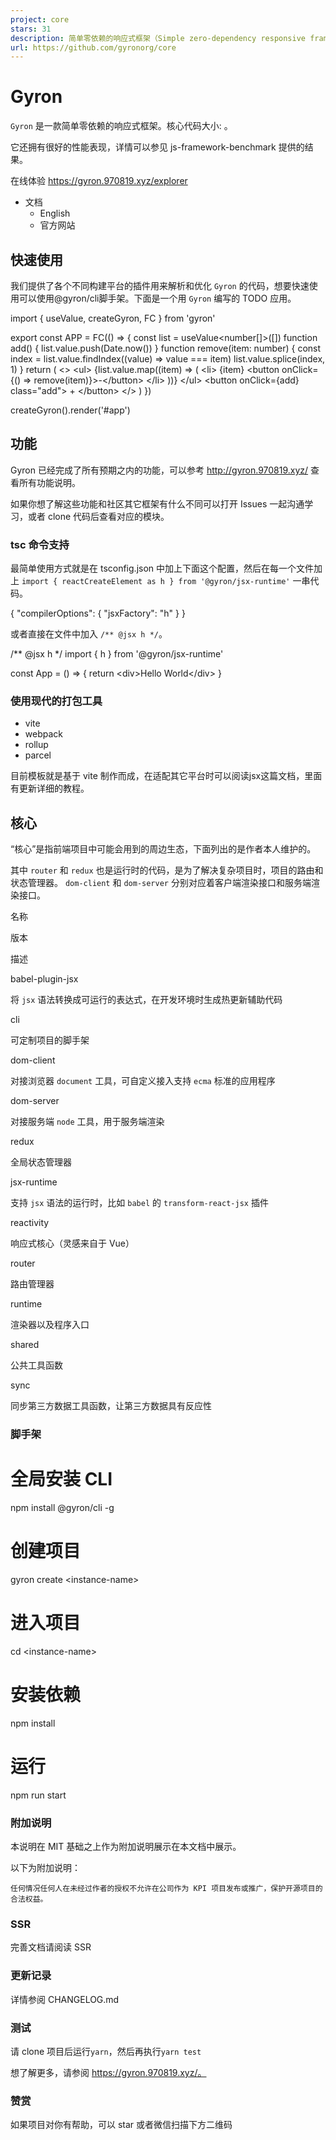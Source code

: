 ```yaml
---
project: core
stars: 31
description: 简单零依赖的响应式框架（Simple zero-dependency responsive framework that uses jsx syntactic sugar to describe the UI）
url: https://github.com/gyronorg/core
---
```


Gyron
=====

`Gyron` 是一款简单零依赖的响应式框架。核心代码大小: 。

它还拥有很好的性能表现，详情可以参见 js-framework-benchmark 提供的结果。

在线体验 https://gyron.970819.xyz/explorer

-   文档
    -   English
    -   官方网站

快速使用
----

我们提供了各个不同构建平台的插件用来解析和优化 `Gyron` 的代码，想要快速使用可以使用@gyron/cli脚手架。下面是一个用 `Gyron` 编写的 TODO 应用。

import { useValue, createGyron, FC } from 'gyron'

export const APP \= FC(() \=> {
  const list \= useValue<number\[\]\>(\[\])
  function add() {
    list.value.push(Date.now())
  }
  function remove(item: number) {
    const index \= list.value.findIndex((value) \=> value \=== item)
    list.value.splice(index, 1)
  }
  return (
    <\>
      <ul\>
        {list.value.map((item) \=> (
          <li\>
            {item} <button onClick\={() \=> remove(item)}\>\-</button\>
          </li\>
        ))}
      </ul\>
      <button onClick\={add} class\="add"\>
        +
      </button\>
    </\>
  )
})

createGyron(<APP />).render('#app')

功能
--

Gyron 已经完成了所有预期之内的功能，可以参考 http://gyron.970819.xyz/ 查看所有功能说明。

如果你想了解这些功能和社区其它框架有什么不同可以打开 Issues 一起沟通学习，或者 clone 代码后查看对应的模块。

### tsc 命令支持

最简单使用方式就是在 tsconfig.json 中加上下面这个配置，然后在每一个文件加上 `import { reactCreateElement as h } from '@gyron/jsx-runtime'` 一串代码。

{
  "compilerOptions": {
    "jsxFactory": "h"
  }
}

或者直接在文件中加入 `/** @jsx h */`。

/\*\* @jsx h \*/
import { h } from '@gyron/jsx-runtime'

const App \= () \=> {
  return <div\>Hello World</div\>
}

### 使用现代的打包工具

-   vite
-   webpack
-   rollup
-   parcel

目前模板就是基于 vite 制作而成，在适配其它平台时可以阅读jsx这篇文档，里面有更新详细的教程。

核心
--

“核心”是指前端项目中可能会用到的周边生态，下面列出的是作者本人维护的。

其中 `router` 和 `redux` 也是运行时的代码，是为了解决复杂项目时，项目的路由和状态管理器。 `dom-client` 和 `dom-server` 分别对应着客户端渲染接口和服务端渲染接口。

名称

版本

描述

babel-plugin-jsx

将 `jsx` 语法转换成可运行的表达式，在开发环境时生成热更新辅助代码

cli

可定制项目的脚手架

dom-client

对接浏览器 `document` 工具，可自定义接入支持 `ecma` 标准的应用程序

dom-server

对接服务端 `node` 工具，用于服务端渲染

redux

全局状态管理器

jsx-runtime

支持 `jsx` 语法的运行时，比如 `babel` 的 `transform-react-jsx` 插件

reactivity

响应式核心（灵感来自于 Vue）

router

路由管理器

runtime

渲染器以及程序入口

shared

公共工具函数

sync

同步第三方数据工具函数，让第三方数据具有反应性

### 脚手架

# 全局安装 CLI
npm install @gyron/cli -g
# 创建项目
gyron create <instance-name\>
# 进入项目
cd <instance-name\>
# 安装依赖
npm install
# 运行
npm run start

### 附加说明

本说明在 MIT 基础之上作为附加说明展示在本文档中展示。

以下为附加说明：

```
任何情况任何人在未经过作者的授权不允许在公司作为 KPI 项目发布或推广，保护开源项目的合法权益。
```

### SSR

完善文档请阅读 SSR

### 更新记录

详情参阅 CHANGELOG.md

### 测试

请 clone 项目后运行`yarn`，然后再执行`yarn test`

想了解更多，请参阅 https://gyron.970819.xyz/。

### 赞赏

如果项目对你有帮助，可以 star 或者微信扫描下方二维码
